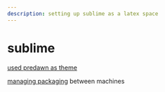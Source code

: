 ```yaml
---
description: setting up sublime as a latex space
---
```


# sublime

[used predawn as theme ](http://individual.utoronto.ca/dobronyi/latexsublime.html)

[managing packaging](https://blog.codecarrot.net/how-to-sync-sublime-text-packages-and-settings-across-multiple-computers-with-cloud-storage/) between machines







